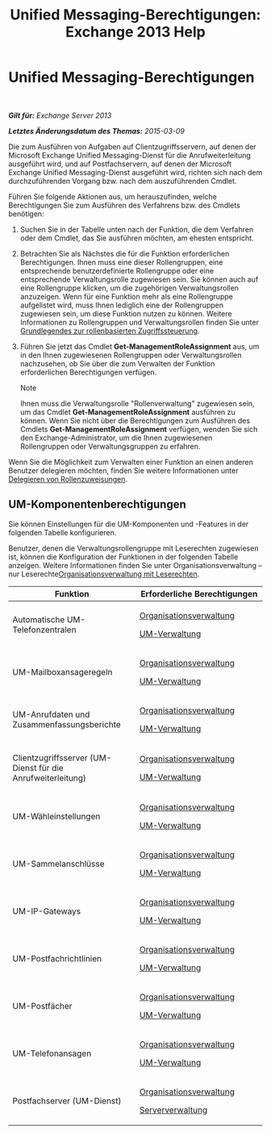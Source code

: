 ﻿---
title: 'Unified Messaging-Berechtigungen: Exchange 2013 Help'
TOCTitle: Unified Messaging-Berechtigungen
ms:assetid: d326c3bc-8f33-434a-bf02-a83cc26a5498
ms:mtpsurl: https://technet.microsoft.com/de-de/library/Dd638193(v=EXCHG.150)
ms:contentKeyID: 50476791
ms.date: 04/24/2018
mtps_version: v=EXCHG.150
ms.translationtype: HT
---

# Unified Messaging-Berechtigungen

 

_**Gilt für:** Exchange Server 2013_

_**Letztes Änderungsdatum des Themas:** 2015-03-09_

Die zum Ausführen von Aufgaben auf Clientzugriffsservern, auf denen der Microsoft Exchange Unified Messaging-Dienst für die Anrufweiterleitung ausgeführt wird, und auf Postfachservern, auf denen der Microsoft Exchange Unified Messaging-Dienst ausgeführt wird, richten sich nach dem durchzuführenden Vorgang bzw. nach dem auszuführenden Cmdlet.

Führen Sie folgende Aktionen aus, um herauszufinden, welche Berechtigungen Sie zum Ausführen des Verfahrens bzw. des Cmdlets benötigen:

1.  Suchen Sie in der Tabelle unten nach der Funktion, die dem Verfahren oder dem Cmdlet, das Sie ausführen möchten, am ehesten entspricht.

2.  Betrachten Sie als Nächstes die für die Funktion erforderlichen Berechtigungen. Ihnen muss eine dieser Rollengruppen, eine entsprechende benutzerdefinierte Rollengruppe oder eine entsprechende Verwaltungsrolle zugewiesen sein. Sie können auch auf eine Rollengruppe klicken, um die zugehörigen Verwaltungsrollen anzuzeigen. Wenn für eine Funktion mehr als eine Rollengruppe aufgelistet wird, muss Ihnen lediglich eine der Rollengruppen zugewiesen sein, um diese Funktion nutzen zu können. Weitere Informationen zu Rollengruppen und Verwaltungsrollen finden Sie unter [Grundlegendes zur rollenbasierten Zugriffssteuerung](understanding-role-based-access-control-exchange-2013-help.md).

3.  Führen Sie jetzt das Cmdlet **Get-ManagementRoleAssignment** aus, um in den Ihnen zugewiesenen Rollengruppen oder Verwaltungsrollen nachzusehen, ob Sie über die zum Verwalten der Funktion erforderlichen Berechtigungen verfügen.
    

    > [!NOTE]
    > Ihnen muss die Verwaltungsrolle "Rollenverwaltung" zugewiesen sein, um das Cmdlet <STRONG>Get-ManagementRoleAssignment</STRONG> ausführen zu können. Wenn Sie nicht über die Berechtigungen zum Ausführen des Cmdlets <STRONG>Get-ManagementRoleAssignment</STRONG> verfügen, wenden Sie sich den Exchange-Administrator, um die Ihnen zugewiesenen Rollengruppen oder Verwaltungsgruppen zu erfahren.



Wenn Sie die Möglichkeit zum Verwalten einer Funktion an einen anderen Benutzer delegieren möchten, finden Sie weitere Informationen unter [Delegieren von Rollenzuweisungen](delegate-role-assignments-exchange-2013-help.md).

## UM-Komponentenberechtigungen

Sie können Einstellungen für die UM-Komponenten und -Features in der folgenden Tabelle konfigurieren.

Benutzer, denen die Verwaltungsrollengruppe mit Leserechten zugewiesen ist, können die Konfiguration der Funktionen in der folgenden Tabelle anzeigen. Weitere Informationen finden Sie unter Organisationsverwaltung – nur Leserechte[Organisationsverwaltung mit Leserechten](view-only-organization-management-exchange-2013-help.md).


<table>
<colgroup>
<col style="width: 50%" />
<col style="width: 50%" />
</colgroup>
<thead>
<tr class="header">
<th>Funktion</th>
<th>Erforderliche Berechtigungen</th>
</tr>
</thead>
<tbody>
<tr class="odd">
<td><p>Automatische UM-Telefonzentralen</p></td>
<td><p><a href="organization-management-exchange-2013-help.md">Organisationsverwaltung</a></p>
<p><a href="um-management-exchange-2013-help.md">UM-Verwaltung</a></p></td>
</tr>
<tr class="even">
<td><p>UM-Mailboxansageregeln</p></td>
<td><p><a href="organization-management-exchange-2013-help.md">Organisationsverwaltung</a></p>
<p><a href="um-management-exchange-2013-help.md">UM-Verwaltung</a></p></td>
</tr>
<tr class="odd">
<td><p>UM-Anrufdaten und Zusammenfassungsberichte</p></td>
<td><p><a href="organization-management-exchange-2013-help.md">Organisationsverwaltung</a></p>
<p><a href="um-management-exchange-2013-help.md">UM-Verwaltung</a></p></td>
</tr>
<tr class="even">
<td><p>Clientzugriffsserver (UM-Dienst für die Anrufweiterleitung)</p></td>
<td><p><a href="organization-management-exchange-2013-help.md">Organisationsverwaltung</a></p>
<p><a href="um-management-exchange-2013-help.md">UM-Verwaltung</a></p></td>
</tr>
<tr class="odd">
<td><p>UM-Wähleinstellungen</p></td>
<td><p><a href="organization-management-exchange-2013-help.md">Organisationsverwaltung</a></p>
<p><a href="um-management-exchange-2013-help.md">UM-Verwaltung</a></p></td>
</tr>
<tr class="even">
<td><p>UM-Sammelanschlüsse</p></td>
<td><p><a href="organization-management-exchange-2013-help.md">Organisationsverwaltung</a></p>
<p><a href="um-management-exchange-2013-help.md">UM-Verwaltung</a></p></td>
</tr>
<tr class="odd">
<td><p>UM-IP-Gateways</p></td>
<td><p><a href="organization-management-exchange-2013-help.md">Organisationsverwaltung</a></p>
<p><a href="um-management-exchange-2013-help.md">UM-Verwaltung</a></p></td>
</tr>
<tr class="even">
<td><p>UM-Postfachrichtlinien</p></td>
<td><p><a href="organization-management-exchange-2013-help.md">Organisationsverwaltung</a></p>
<p><a href="um-management-exchange-2013-help.md">UM-Verwaltung</a></p></td>
</tr>
<tr class="odd">
<td><p>UM-Postfächer</p></td>
<td><p><a href="organization-management-exchange-2013-help.md">Organisationsverwaltung</a></p>
<p><a href="um-management-exchange-2013-help.md">UM-Verwaltung</a></p></td>
</tr>
<tr class="even">
<td><p>UM-Telefonansagen</p></td>
<td><p><a href="organization-management-exchange-2013-help.md">Organisationsverwaltung</a></p>
<p><a href="um-management-exchange-2013-help.md">UM-Verwaltung</a></p></td>
</tr>
<tr class="odd">
<td><p>Postfachserver (UM-Dienst)</p></td>
<td><p><a href="organization-management-exchange-2013-help.md">Organisationsverwaltung</a></p>
<p><a href="server-management-exchange-2013-help.md">Serververwaltung</a></p></td>
</tr>
</tbody>
</table>

